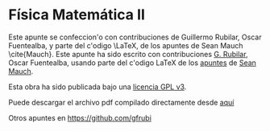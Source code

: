 Física Matemática II
===============

Este apunte se confeccion'o con contribuciones de Guillermo Rubilar, Oscar Fuentealba, y parte del c'odigo \LaTeX\, de los apuntes de Sean Mauch \cite{Mauch}.
Este apunte ha sido escrito con contribuciones [G. Rubilar](https://google.com/+GuillermoRubilar), Oscar Fuentealba, usando parte del c'odigo LaTeX de los [apuntes](https://bitbucket.org/seanmauch/applied_math) de [Sean Mauch](http://www.its.caltech.edu/~sean/).

Esta obra ha sido publicada bajo una [licencia GPL v3](https://github.com/gfrubi/GR/blob/master/LICENSE).

Puede descargar el archivo pdf compilado directamente desde [aquí](https://github.com/gfrubi/FM2/blob/master/FM2.pdf)


Otros apuntes en https://github.com/gfrubi
